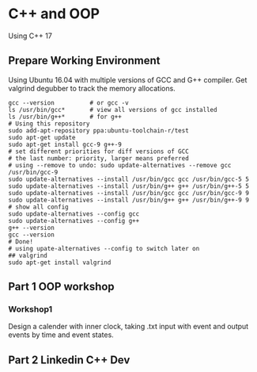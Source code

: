 # C++ and OOP

Using C++ 17

## Prepare Working Environment

Using Ubuntu 16.04 with multiple versions of GCC and G++ compiler.
Get valgrind degubber to track the memory allocations.

    gcc --version          # or gcc -v 
    ls /usr/bin/gcc*       # view all versions of gcc installed
    ls /usr/bin/g++*       # for g++
    # Using this repository 
    sudo add-apt-repository ppa:ubuntu-toolchain-r/test
    sudo apt-get update
    sudo apt-get install gcc-9 g++-9
    # set different priorities for diff versions of GCC
    # the last number: priority, larger means preferred   
    # using --remove to undo: sudo update-alternatives --remove gcc /usr/bin/gcc-9
    sudo update-alternatives --install /usr/bin/gcc gcc /usr/bin/gcc-5 5 
    sudo update-alternatives --install /usr/bin/g++ g++ /usr/bin/g++-5 5
    sudo update-alternatives --install /usr/bin/gcc gcc /usr/bin/gcc-9 9
    sudo update-alternatives --install /usr/bin/g++ g++ /usr/bin/g++-9 9
    # show all config
    sudo update-alternatives --config gcc
    sudo update-alternatives --config g++
    g++ --version
    gcc --version
    # Done!
    # using upate-alternatives --config to switch later on
    ## valgrind
    sudo apt-get install valgrind

## Part 1 OOP workshop

### Workshop1

Design a calender with inner clock, taking .txt input with event and output events by time and event states.

## Part 2 Linkedin C++ Dev
